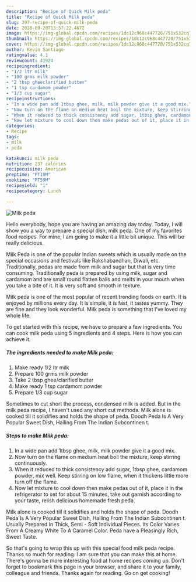 ```yaml
---
description: "Recipe of Quick Milk peda"
title: "Recipe of Quick Milk peda"
slug: 297-recipe-of-quick-milk-peda
date: 2020-09-20T13:57:22.467Z
image: https://img-global.cpcdn.com/recipes/1dc12c968c447720/751x532cq70/milk-peda-recipe-main-photo.jpg
thumbnail: https://img-global.cpcdn.com/recipes/1dc12c968c447720/751x532cq70/milk-peda-recipe-main-photo.jpg
cover: https://img-global.cpcdn.com/recipes/1dc12c968c447720/751x532cq70/milk-peda-recipe-main-photo.jpg
author: Kevin Santiago
ratingvalue: 4.1
reviewcount: 41924
recipeingredient:
- "1/2 ltr milk"
- "100 grms milk powder"
- "2 tbsp gheeclarified butter"
- "1 tsp cardamom powder"
- "1/3 cup sugar"
recipeinstructions:
- "In a wide pan add 1tbsp ghee, milk, milk powder give it a good mix."
- "Now turn on the flame on medium heat boil the mixture, keep stirring continuously."
- "When it reduced to thick consistency add sugar, 1tbsp ghee, cardamom powder, mix well. Keep stirring on low flame, when it thickens little more turn off the flame."
- "Now let mixture to cool down then make pedas out of it, place it in the refrigerator to set for about 15 minutes, take out garnish according to your taste, relish delicious homemade fresh peda."
categories:
- Recipe
tags:
- milk
- peda

katakunci: milk peda 
nutrition: 237 calories
recipecuisine: American
preptime: "PT19M"
cooktime: "PT59M"
recipeyield: "1"
recipecategory: Lunch

---
```



![Milk peda](https://img-global.cpcdn.com/recipes/1dc12c968c447720/751x532cq70/milk-peda-recipe-main-photo.jpg)

Hello everybody, hope you are having an amazing day today. Today, I will show you a way to prepare a special dish, milk peda. One of my favorites food recipes. For mine, I am going to make it a little bit unique. This will be really delicious.

Milk Peda is one of the popular Indian sweets which is usually made on the special occasions and festivals like Rakshabandhan, Diwali, etc. Traditionally, pedas are made from milk and sugar but that is very time consuming. Traditionally peda is prepared by using milk, sugar and cardamom and are small round flatten balls and melts in your mouth when you take a bite of it. It is very soft and smooth in texture.

Milk peda is one of the most popular of recent trending foods on earth. It is enjoyed by millions every day. It is simple, it is fast, it tastes yummy. They are fine and they look wonderful. Milk peda is something that I've loved my whole life.


To get started with this recipe, we have to prepare a few ingredients. You can cook milk peda using 5 ingredients and 4 steps. Here is how you can achieve it.

<!--inarticleads1-->

##### The ingredients needed to make Milk peda:

1. Make ready 1/2 ltr milk
1. Prepare 100 grms milk powder
1. Take 2 tbsp ghee/clarified butter
1. Make ready 1 tsp cardamom powder
1. Prepare 1/3 cup sugar


Sometimes to cut short the process, condensed milk is added. But in the milk peda recipe, I haven&#39;t used any short cut methods. Milk alone is cooked till it solidifies and holds the shape of peda. Doodh Peda Is A Very Popular Sweet Dish, Hailing From The Indian Subcontinen t. 

<!--inarticleads2-->

##### Steps to make Milk peda:

1. In a wide pan add 1tbsp ghee, milk, milk powder give it a good mix.
1. Now turn on the flame on medium heat boil the mixture, keep stirring continuously.
1. When it reduced to thick consistency add sugar, 1tbsp ghee, cardamom powder, mix well. Keep stirring on low flame, when it thickens little more turn off the flame.
1. Now let mixture to cool down then make pedas out of it, place it in the refrigerator to set for about 15 minutes, take out garnish according to your taste, relish delicious homemade fresh peda.


Milk alone is cooked till it solidifies and holds the shape of peda. Doodh Peda Is A Very Popular Sweet Dish, Hailing From The Indian Subcontinen t. Usually Prepared In Thick, Semi - Soft Individual Pieces. Its Color Varies From A Creamy White To A Caramel Color. Peda have a Pleasingly Rich, Sweet Taste. 

So that's going to wrap this up with this special food milk peda recipe. Thanks so much for reading. I am sure that you can make this at home. There's gonna be more interesting food at home recipes coming up. Don't forget to bookmark this page in your browser, and share it to your family, colleague and friends. Thanks again for reading. Go on get cooking!
